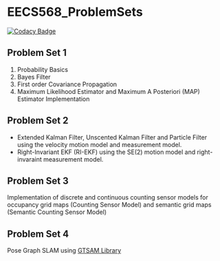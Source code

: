 # EECS568_ProblemSets

[![Codacy Badge](https://app.codacy.com/project/badge/Grade/0d97f13d14be42ec9f722e53d9504d6b)](https://www.codacy.com/gh/saptadeb/EECS568_ProblemSets/dashboard?utm_source=github.com&amp;utm_medium=referral&amp;utm_content=saptadeb/EECS568_ProblemSets&amp;utm_campaign=Badge_Grade)

## Problem Set 1
1. Probability Basics
2. Bayes Filter
3. First order Covariance Propagation
4. Maximum Likelihood Estimator and Maximum A Posteriori (MAP) Estimator Implementation
## Problem Set 2
- Extended Kalman Filter, Unscented Kalman Filter and Particle Filter using the velocity motion model and measurement model.
- Right-Invariant EKF (RI-EKF) using the SE(2) motion model and right-invaraint measurement model.
## Problem Set 3
Implementation of discrete and continuous counting sensor models for occupancy grid maps (Counting Sensor Model) and semantic grid maps (Semantic Counting Sensor Model)
## Problem Set 4
Pose Graph SLAM using [GTSAM Library](https://github.com/borglab/gtsam)
